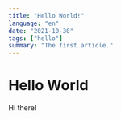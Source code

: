 ```yaml
---
title: "Hello World!"
language: "en"
date: "2021-10-30"
tags: ["hello"]
summary: "The first article."
---
```


# Hello World

Hi there!
